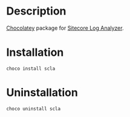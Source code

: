# Description
[Chocolatey](https://chocolatey.org) package for [Sitecore Log Analyzer](https://marketplace.sitecore.net/en/Modules/Sitecore_Log_Analyzer.aspx).

# Installation
```posh
choco install scla
```

# Uninstallation

```posh
choco uninstall scla
```